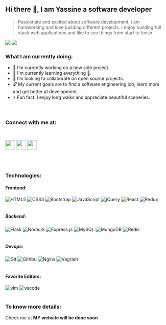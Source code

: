 ## Hi there 👋, I am Yassine a software developer

> Passionate and excited about software development, i am hardworking and love building different projects.
> I enjoy building full stack web applications and like to see things from start to finish.


<!-- <div> -->
  <img src="https://github-readme-stats.vercel.app/api?username=YassineChayrrou&show_icons=true&theme=radical"/>
  <img  src="https://github-readme-stats.vercel.app/api/top-langs/?username=YassineChayrrou&layout=compact"/>
<!-- </div> -->
<br />

### What I am currently doing:


- 🔭 I’m currently working on a new side project.
- 🌱 I'm currently learning everything 🤣.
- 👯 I’m looking to collaborate on open source projects.
- 🔓 My current goals are to find a software engineering job, learn more and get better at development.
- ⚡ Fun fact: I enjoy long walks and appreciate beautiful sceneries.
<br />

### Connect with me at:


[<img src="https://cdn.jsdelivr.net/npm/simple-icons@3.13.0/icons/twitter.svg" width="30px" style="margin: 30px auto"/>](https://twitter.com/yassinechayrrou?lang=en)
[<img src="https://cdn.jsdelivr.net/npm/simple-icons@3.13.0/icons/linkedin.svg" width="30px"/>](https://tn.linkedin.com/in/yassine-chayrrou-48098a193)
[<img src="https://cdn.jsdelivr.net/npm/simple-icons@3.13.0/icons/medium.svg" width="30px"/>](https://yassinechayrrou.medium.com/)
<br />
<br />


### Technologies:

#### Frontend:

<div>
  <img  alt="HTML5" src="https://img.shields.io/badge/html5-%23E34F26.svg?style=for-the-badge&logo=html5&logoColor=white"/>
  <img  alt="CSS3" src="https://img.shields.io/badge/css3-%231572B6.svg?style=for-the-badge&logo=css3&logoColor=white"/>
  <img alt="Bootstrap" src="https://img.shields.io/badge/Bootstrap-7952B3?logo=bootstrap&logoColor=white&style=for-the-badge"/>
  <img  alt="JavaScript" src="https://img.shields.io/badge/javascript-%23323330.svg?style=for-the-badge&logo=javascript&logoColor=%23F7DF1E"/>
  <img alt="jQuery" src="https://img.shields.io/badge/jQuery-0769AD?logo=jquery&logoColor=black&style=for-the-badge"/>
  <img  alt="React" src="https://img.shields.io/badge/react-%2320232a.svg?style=for-the-badge&logo=react&logoColor=%2361DAFB"/>
  <img  alt="Redux" src="https://img.shields.io/badge/redux-%23593d88.svg?style=for-the-badge&logo=redux&logoColor=white"/>  
</div>
<br />

##### Backend:

<div>
  <img alt="Flask" src="https://img.shields.io/badge/Flask-000000?logo=flask&logoColor=white&style=for-the-badge"/>
  <img  alt="NodeJS" src="https://img.shields.io/badge/node.js-%2343853D.svg?style=for-the-badge&logo=node-dot-js&logoColor=white"/>
  <img  alt="Express.js" src="https://img.shields.io/badge/express.js-%23404d59.svg?style=for-the-badge&logo=express&logoColor=%2361DAFB"/>
  <img  alt="MySQL" src="https://img.shields.io/badge/Mysql-4479A1?logo=mysql&logoColor=white&style=for-the-badge"/>
  <img  alt="MongoDB" src ="https://img.shields.io/badge/MongoDB-%234ea94b.svg?style=for-the-badge&logo=mongodb&logoColor=white"/>
  <img  alt="Redis" src="https://img.shields.io/badge/redis-%23DD0031.svg?style=for-the-badge&logo=redis&logoColor=white"/>
</div>
<br />

##### Devops:

<div>
<img alt="Git" src="https://img.shields.io/badge/Git-F05032?logo=git&logoColor=white&style=for-the-badge"/>
<img alt="Githbu" src="https://img.shields.io/badge/Github-181717?logo=github&logoColor=white&style=for-the-badge"/>
<img alt="Nginx" src="https://img.shields.io/badge/NGINX-009639?logo=nginx&logoColor=white&style=for-the-badge"/>
<img alt="Vagrant" src="https://img.shields.io/badge/Vagrant-1868F2?logo=vagrant&logoColor=white&style=for-the-badge"/>
<!-- <img alt="Docker" src="https://img.shields.io/badge/Docker-2496ED?logo=docker&logoColor=white&style=for-the-badge"/> -->
<!-- <img alt="Kubernetes" src="https://img.shields.io/badge/Kubernetes-326CE5?logo=kubernetes&logoColor=white&style=for-the-badge"/> -->
<!-- <img alt="Puppet" src="https://img.shields.io/badge/puppet-FFAE1A?logo=puppet&logoColor=white&style=for-the-badge"/> -->
<!-- <img alt="Ansible" src="https://img.shields.io/badge/Ansible-EE0000?logo=ansible&logoColor=white&style=for-the-badge"/> -->
<!-- <img alt="Travis CI" src="https://img.shields.io/badge/TravisCi-3EAAAF?logo=travisci&logoColor=white&style=for-the-badge"/> -->
</div>
<br />

#### Favorite Editors:

<div>
<img alt="vim" src="https://img.shields.io/badge/Vim-019733?logo=vim&logoColor=green&style=for-the-badge"/>
<img alt="vscode" src="https://img.shields.io/badge/Vscode-007ACC?logo=visualstudiocode&logoColor=black&style=for-the-badge"/>
</div>
<br />

### To know more details:

Check me at **MY website will be done soon**

<!--
**YassineChayrrou/YassineChayrrou** is a ✨ _special_ ✨ repository because its `README.md` (this file) appears on your GitHub profile.

Here are some ideas to get you started:

- 🔭 I’m currently working on ...
- 🌱 I’m currently learning ...
- 👯 I’m looking to collaborate on ...
- 🤔 I’m looking for help with ...
- 💬 Ask me about ...
- 📫 How to reach me: ...
- 😄 Pronouns: ...
- ⚡ Fun fact: ...
-->
